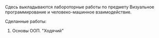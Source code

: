 Сдесь выкладываются лабороторные работы по предмету Визуальное программирование и человеко-машинное взаимодействие.

Сделанные работы:
1. Основы ООП. "Ходячий"

